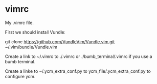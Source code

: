 # vimrc #
My .vimrc file.

First we should install Vundle:

git clone https://github.com/VundleVim/Vundle.vim.git ~/.vim/bundle/Vundle.vim

Create a link to ~/.vimrc to ./.vimrc or ./bumb_terminal/.vimrc if you use a bumb terminal.

Create a linke to ~/.ycm_extra_conf.py to ycm_file/.ycm_extra_conf.py to configure ycm.
